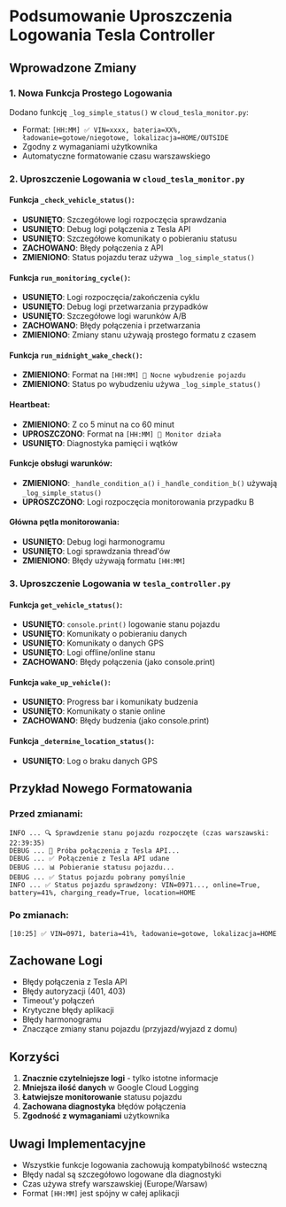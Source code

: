 # Podsumowanie Uproszczenia Logowania Tesla Controller

## Wprowadzone Zmiany

### 1. Nowa Funkcja Prostego Logowania

Dodano funkcję `_log_simple_status()` w `cloud_tesla_monitor.py`:
- Format: `[HH:MM] ✅ VIN=xxxx, bateria=XX%, ładowanie=gotowe/niegotowe, lokalizacja=HOME/OUTSIDE`
- Zgodny z wymaganiami użytkownika
- Automatyczne formatowanie czasu warszawskiego

### 2. Uproszczenie Logowania w `cloud_tesla_monitor.py`

#### Funkcja `_check_vehicle_status()`:
- **USUNIĘTO**: Szczegółowe logi rozpoczęcia sprawdzania
- **USUNIĘTO**: Debug logi połączenia z Tesla API
- **USUNIĘTO**: Szczegółowe komunikaty o pobieraniu statusu
- **ZACHOWANO**: Błędy połączenia z API
- **ZMIENIONO**: Status pojazdu teraz używa `_log_simple_status()`

#### Funkcja `run_monitoring_cycle()`:
- **USUNIĘTO**: Logi rozpoczęcia/zakończenia cyklu
- **USUNIĘTO**: Debug logi przetwarzania przypadków
- **USUNIĘTO**: Szczegółowe logi warunków A/B
- **ZACHOWANO**: Błędy połączenia i przetwarzania
- **ZMIENIONO**: Zmiany stanu używają prostego formatu z czasem

#### Funkcja `run_midnight_wake_check()`:
- **ZMIENIONO**: Format na `[HH:MM] 🌙 Nocne wybudzenie pojazdu`
- **ZMIENIONO**: Status po wybudzeniu używa `_log_simple_status()`

#### Heartbeat:
- **ZMIENIONO**: Z co 5 minut na co 60 minut
- **UPROSZCZONO**: Format na `[HH:MM] 💓 Monitor działa`
- **USUNIĘTO**: Diagnostyka pamięci i wątków

#### Funkcje obsługi warunków:
- **ZMIENIONO**: `_handle_condition_a()` i `_handle_condition_b()` używają `_log_simple_status()`
- **UPROSZCZONO**: Logi rozpoczęcia monitorowania przypadku B

#### Główna pętla monitorowania:
- **USUNIĘTO**: Debug logi harmonogramu
- **USUNIĘTO**: Logi sprawdzania thread'ów
- **ZMIENIONO**: Błędy używają formatu `[HH:MM]`

### 3. Uproszczenie Logowania w `tesla_controller.py`

#### Funkcja `get_vehicle_status()`:
- **USUNIĘTO**: `console.print()` logowanie stanu pojazdu
- **USUNIĘTO**: Komunikaty o pobieraniu danych
- **USUNIĘTO**: Komunikaty o danych GPS
- **USUNIĘTO**: Logi offline/online stanu
- **ZACHOWANO**: Błędy połączenia (jako console.print)

#### Funkcja `wake_up_vehicle()`:
- **USUNIĘTO**: Progress bar i komunikaty budzenia
- **USUNIĘTO**: Komunikaty o stanie online
- **ZACHOWANO**: Błędy budzenia (jako console.print)

#### Funkcja `_determine_location_status()`:
- **USUNIĘTO**: Log o braku danych GPS

## Przykład Nowego Formatowania

### Przed zmianami:
```
INFO ... 🔍 Sprawdzenie stanu pojazdu rozpoczęte (czas warszawski: 22:39:35)
DEBUG ... 🔗 Próba połączenia z Tesla API...
DEBUG ... ✅ Połączenie z Tesla API udane
DEBUG ... 📊 Pobieranie statusu pojazdu...
DEBUG ... ✅ Status pojazdu pobrany pomyślnie
INFO ... ✅ Status pojazdu sprawdzony: VIN=0971..., online=True, battery=41%, charging_ready=True, location=HOME
```

### Po zmianach:
```
[10:25] ✅ VIN=0971, bateria=41%, ładowanie=gotowe, lokalizacja=HOME
```

## Zachowane Logi

- Błędy połączenia z Tesla API
- Błędy autoryzacji (401, 403)
- Timeout'y połączeń
- Krytyczne błędy aplikacji
- Błędy harmonogramu
- Znaczące zmiany stanu pojazdu (przyjazd/wyjazd z domu)

## Korzyści

1. **Znacznie czytelniejsze logi** - tylko istotne informacje
2. **Mniejsza ilość danych** w Google Cloud Logging
3. **Łatwiejsze monitorowanie** statusu pojazdu
4. **Zachowana diagnostyka** błędów połączenia
5. **Zgodność z wymaganiami** użytkownika

## Uwagi Implementacyjne

- Wszystkie funkcje logowania zachowują kompatybilność wsteczną
- Błędy nadal są szczegółowo logowane dla diagnostyki
- Czas używa strefy warszawskiej (Europe/Warsaw)
- Format `[HH:MM]` jest spójny w całej aplikacji 